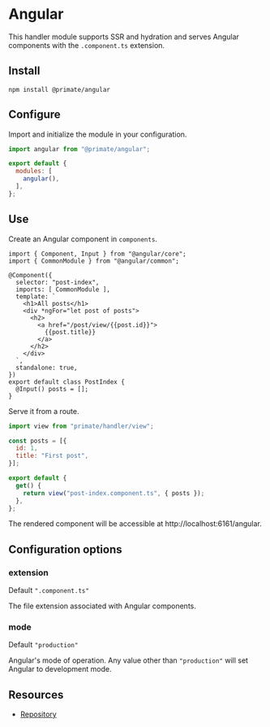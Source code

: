 # Angular

This handler module supports SSR and hydration and serves Angular components
with the `.component.ts` extension.

## Install

`npm install @primate/angular`

## Configure

Import and initialize the module in your configuration.

```js caption=primate.config.js
import angular from "@primate/angular";

export default {
  modules: [
    angular(),
  ],
};
```

## Use

Create an Angular component in `components`.

```angular-ts caption=components/post-index.component.ts
import { Component, Input } from "@angular/core";
import { CommonModule } from "@angular/common";

@Component({
  selector: "post-index",
  imports: [ CommonModule ],
  template: `
    <h1>All posts</h1>
    <div *ngFor="let post of posts">
      <h2>
        <a href="/post/view/{{post.id}}">
          {{post.title}}
        </a>
      </h2>
    </div>
  `,
  standalone: true,
})
export default class PostIndex {
  @Input() posts = [];
}
```

Serve it from a route.

```js caption=routes/angular.js
import view from "primate/handler/view";

const posts = [{
  id: 1,
  title: "First post",
}];

export default {
  get() {
    return view("post-index.component.ts", { posts });
  },
};
```

The rendered component will be accessible at http://localhost:6161/angular.

## Configuration options

### extension

Default `".component.ts"`

The file extension associated with Angular components.

### mode

Default `"production"`

Angular's mode of operation. Any value other than `"production"` will set
Angular to development mode.

## Resources

* [Repository][repo]

[repo]: https://github.com/primatejs/primate/tree/master/packages/angular
